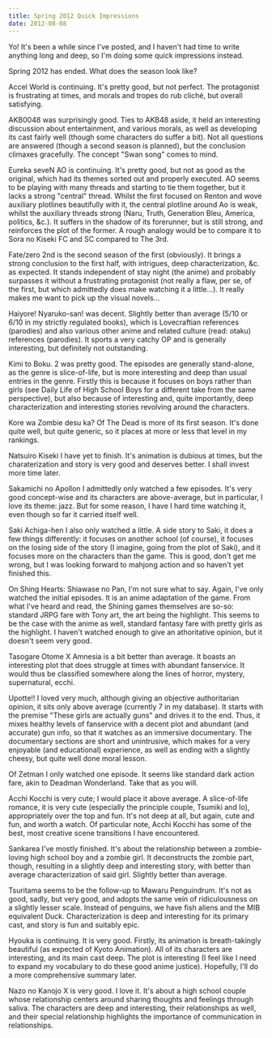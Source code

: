 ```yaml
---
title: Spring 2012 Quick Impressions
date: 2012-08-08
---
```


Yo!  It's been a while since I've posted, and I haven't had time to
write anything long and deep, so I'm doing some quick impressions
instead.

Spring 2012 has ended.  What does the season look like?

Accel World is continuing.  It's pretty good, but not perfect.  The
protagonist is frustrating at times, and morals and tropes do rub
cliché, but overall satisfying.

AKB0048 was surprisingly good.  Ties to AKB48 aside, it held an
interesting discussion about entertainment, and various morals, as
well as developing its cast fairly well (though some characters do
suffer a bit).  Not all questions are answered (though a second
season is planned), but the conclusion climaxes gracefully.  The
concept "Swan song" comes to mind.

Eureka seveN AO is continuing.  It's pretty good, but not as good as the
original, which had its themes sorted out and properly executed.  AO
seems to be playing with many threads and starting to tie them together,
but it lacks a strong "central" thread.  Whilst the first focused on
Renton and wove auxiliary plotlines beautifully with it, the central
plotline around Ao is weak, whilst the auxiliary threads strong (Naru,
Truth, Generation Bleu, America, politics, &c.).  It suffers in the
shadow of its forerunner, but is still strong, and reinforces the plot
of the former.  A rough analogy would be to compare it to Sora no Kiseki
FC and SC compared to The 3rd.

Fate/zero 2nd is the second season of the first (obviously).  It brings
a strong conclusion to the first half, with intrigues, deep
characterization, &c. as expected.  It stands independent of stay
night (the anime) and probably surpasses it without a frustrating
protagonist (not really a flaw, per se, of the first, but which
admittedly does make watching it a little...).  It really makes me
want to pick up the visual novels...

Haiyore! Nyaruko-san! was decent.  Slightly better than average (5/10 or
6/10 in my strictly regulated books), which is Lovecraftian
references (parodies) and also various other anime and related
culture (read: otaku) references (parodies).  It sports a very
catchy OP and is generally interesting, but definitely not
outstanding.

Kimi to Boku. 2 was pretty good.  The episodes are generally
stand-alone, as the genre is slice-of-life, but is more
interesting and deep than usual entries in the genre.  Firstly
this is because it focuses on boys rather than girls (see Daily
Life of High School Boys for a different take from the same
perspective), but also because of interesting and, quite importantly,
deep characterization and interesting stories revolving around the
characters.

Kore wa Zombie desu ka? Of The Dead is more of its first season.  It's
done quite well, but quite generic, so it places at more or less
that level in my rankings.

Natsuiro Kiseki I have yet to finish.  It's animation is dubious at
times, but the charaterization and story is very good and deserves
better.  I shall invest more time later.

Sakamichi no Apollon I admittedly only watched a few episodes.  It's
very good concept-wise and its characters are above-average, but
in particular, I love its theme: jazz.  But for some reason, I
have I hard time watching it, even though so far it carried itself
well.

Saki Achiga-hen I also only watched a little.  A side story to Saki, it
does a few things differently: it focuses on another school (of
course), it focuses on the losing side of the story (I imagine,
going from the plot of Saki), and it focuses more on the
characters than the game.  This is good, don't get me wrong, but I
was looking forward to mahjong action and so haven't yet finished
this.

On Shing Hearts: Shiawase no Pan, I'm not sure what to say.  Again, I've
only watched the initial episodes.  It is an anime adaptation of
the game.  From what I've heard and read, the Shining games
themselves are so-so: standard JRPG fare with Tony art, the art
being the highlight.  This seems to be the case with the anime as
well, standard fantasy fare with pretty girls as the highlight.  I
haven't watched enough to give an athoritative opinion, but it
doesn't seem very good.

Tasogare Otome X Amnesia is a bit better than average.  It boasts an<br
/> interesting plot that does struggle at times with abundant
fanservice.  It would thus be classified somewhere along the lines
of horror, mystery, supernatural, ecchi.

Upotte!! I loved very much, although giving an objective authoritarian
opinion, it sits only above average (currently 7 in my database).
It starts with the premise "These girls are actually guns" and
drives it to the end.  Thus, it mixes healthy levels of fanservice
with a decent plot and abundant (and accurate) gun info, so that
it watches as an immersive documentary.  The documentary sections
are short and unintrusive, which makes for a very enjoyable (and
educational) experience, as well as ending with a slightly cheesy,
but quite well done moral lesson.

Of Zetman I only watched one episode.  It seems like standard dark
action fare, akin to Deadman Wonderland.  Take that as you will.

Acchi Kocchi is very cute; I would place it above average.  A
slice-of-life romance, it is very cute (especially the principle
couple, Tsumiki and Io), appropriately over the top and fun.  It's
not deep at all, but again, cute and fun, and worth a watch.  Of
particular note, Acchi Kocchi has some of the best, most creative
scene transitions I have encountered.

Sankarea I've mostly finished.  It's about the relationship between a
zombie-loving high school boy and a zombie girl.  It deconstructs the
zombie part, though, resulting in a slightly deep and interesting story,
with better than average characterization of said girl.  Slightly better
than average.

Tsuritama seems to be the follow-up to Mawaru Penguindrum.  It's not as
good, sadly, but very good, and adopts the same vein of
ridiculousness on a slightly lesser scale.  Instead of penguins,
we have fish aliens and the MIB equivalent Duck.  Characterization
is deep and interesting for its primary cast, and story is fun and
suitably epic.

Hyouka is continuing.  It is very good.  Firstly, its animation is
breath-takingly beautiful (as expected of Kyoto Animation).  All of
its characters are interesting, and its main cast deep.  The plot
is interesting (I feel like I need to expand my vocabulary to do
these good anime justice). Hopefully, I'll do a more comprehensive
summary later.

Nazo no Kanojo X is very good.  I love it.  It's about a high school
couple whose relationship centers around sharing thoughts and
feelings through saliva. The characters are deep and interesting,
their relationships as well, and their special relationship
highlights the importance of communication in relationships.
